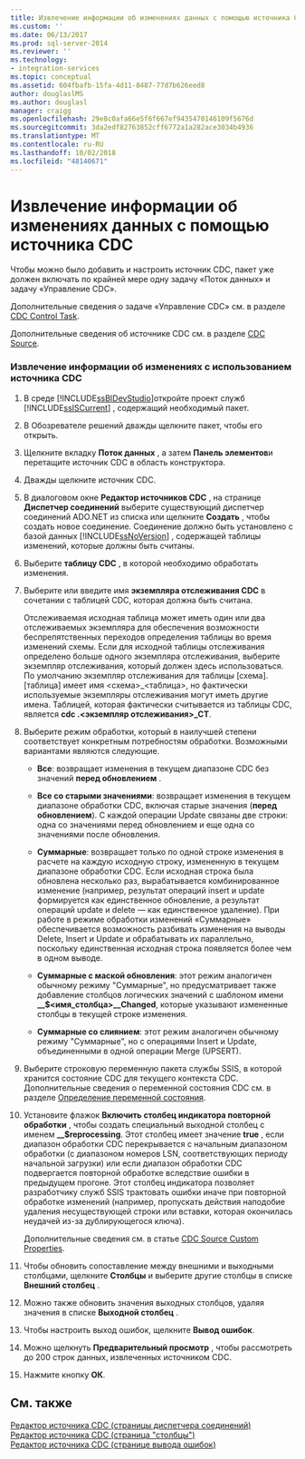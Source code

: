 ```yaml
---
title: Извлечение информации об изменениях данных с помощью источника CDC | Документы Майкрософт
ms.custom: ''
ms.date: 06/13/2017
ms.prod: sql-server-2014
ms.reviewer: ''
ms.technology:
- integration-services
ms.topic: conceptual
ms.assetid: 604fbafb-15fa-4d11-8487-77d7b626eed8
author: douglaslMS
ms.author: douglasl
manager: craigg
ms.openlocfilehash: 29e8c0afa66e5f6f667ef9435470146109f5676d
ms.sourcegitcommit: 3da2edf82763852cff6772a1a282ace3034b4936
ms.translationtype: MT
ms.contentlocale: ru-RU
ms.lasthandoff: 10/02/2018
ms.locfileid: "48140671"
---
```

# <a name="extract-change-data-using-the-cdc-source"></a>Извлечение информации об изменениях данных с помощью источника CDC
  Чтобы можно было добавить и настроить источник CDC, пакет уже должен включать по крайней мере одну задачу «Поток данных» и задачу «Управление CDC».  
  
 Дополнительные сведения о задаче «Управление CDC» см. в разделе [CDC Control Task](../control-flow/cdc-control-task.md).  
  
 Дополнительные сведения об источнике CDC см. в разделе [CDC Source](cdc-source.md).  
  
### <a name="to-extract-change-data-using-a-cdc-source"></a>Извлечение информации об изменениях с использованием источника CDC  
  
1.  В среде [!INCLUDE[ssBIDevStudio](../../includes/ssbidevstudio-md.md)]откройте проект служб [!INCLUDE[ssISCurrent](../../includes/ssiscurrent-md.md)] , содержащий необходимый пакет.  
  
2.  В Обозревателе решений дважды щелкните пакет, чтобы его открыть.  
  
3.  Щелкните вкладку **Поток данных** , а затем **Панель элементов**и перетащите источник CDC в область конструктора.  
  
4.  Дважды щелкните источник CDC.  
  
5.  В диалоговом окне **Редактор источников CDC** , на странице **Диспетчер соединений** выберите существующий диспетчер соединений ADO.NET из списка или щелкните **Создать** , чтобы создать новое соединение. Соединение должно быть установлено с базой данных [!INCLUDE[ssNoVersion](../../includes/ssnoversion-md.md)] , содержащей таблицы изменений, которые должны быть считаны.  
  
6.  Выберите **таблицу CDC** , в которой необходимо обработать изменения.  
  
7.  Выберите или введите имя **экземпляра отслеживания CDC** в сочетании с таблицей CDC, которая должна быть считана.  
  
     Отслеживаемая исходная таблица может иметь один или два отслеживаемых экземпляра для обеспечения возможности беспрепятственных переходов определения таблицы во время изменений схемы. Если для исходной таблицы отслеживания определено больше одного экземпляра отслеживания, выберите экземпляр отслеживания, который должен здесь использоваться. По умолчанию экземпляр отслеживания для таблицы [схема].[таблица] имеет имя \<схема>_\<таблица>, но фактически используемые экземпляры отслеживания могут иметь другие имена. Таблицей, которая фактически считывается из таблицы CDC, является **cdc .\<экземпляр отслеживания>_CT**.  
  
8.  Выберите режим обработки, который в наилучшей степени соответствует конкретным потребностям обработки. Возможными вариантами являются следующие.  
  
    -   **Все**: возвращает изменения в текущем диапазоне CDC без значений **перед обновлением** .  
  
    -   **Все со старыми значениями**: возвращает изменения в текущем диапазоне обработки CDC, включая старые значения (**перед обновлением**). С каждой операции Update связаны две строки: одна со значениями перед обновлением и еще одна со значениями после обновления.  
  
    -   **Суммарные**: возвращает только по одной строке изменения в расчете на каждую исходную строку, измененную в текущем диапазоне обработки CDC. Если исходная строка была обновлена несколько раз, вырабатывается комбинированное изменение (например, результат операций insert и update формируется как единственное обновление, а результат операций update и delete — как единственное удаление). При работе в режиме обработки изменений «Суммарные» обеспечивается возможность разбивать изменения на выводы Delete, Insert и Update и обрабатывать их параллельно, поскольку единственная исходная строка появляется более чем в одном выводе.  
  
    -   **Суммарные с маской обновления**: этот режим аналогичен обычному режиму "Суммарные", но предусматривает также добавление столбцов логических значений с шаблоном имени **__$\<имя_столбца>\__Changed**, которые указывают измененные столбцы в текущей строке изменения.  
  
    -   **Суммарные со слиянием**: этот режим аналогичен обычному режиму "Суммарные", но с операциями Insert и Update, объединенными в одной операции Merge (UPSERT).  
  
9. Выберите строковую переменную пакета службы SSIS, в которой хранится состояние CDC для текущего контекста CDC. Дополнительные сведения о переменной состояния CDC см. в разделе [Определение переменной состояния](define-a-state-variable.md).  
  
10. Установите флажок **Включить столбец индикатора повторной обработки** , чтобы создать специальный выходной столбец с именем **__$reprocessing**. Этот столбец имеет значение **true** , если диапазон обработки CDC перекрывается с начальным диапазоном обработки (с диапазоном номеров LSN, соответствующих периоду начальной загрузки) или если диапазон обработки CDC подвергается повторной обработке вследствие ошибки в предыдущем прогоне. Этот столбец индикатора позволяет разработчику служб SSIS трактовать ошибки иначе при повторной обработке изменений (например, пропускать действия наподобие удаления несуществующей строки или вставки, которая окончилась неудачей из-за дублирующегося ключа).  
  
     Дополнительные сведения см. в статье [CDC Source Custom Properties](cdc-source-custom-properties.md).  
  
11. Чтобы обновить сопоставление между внешними и выходными столбцами, щелкните **Столбцы** и выберите другие столбцы в списке **Внешний столбец** .  
  
12. Можно также обновить значения выходных столбцов, удаляя значения в списке **Выходной столбец** .  
  
13. Чтобы настроить выход ошибок, щелкните **Вывод ошибок**.  
  
14. Можно щелкнуть **Предварительный просмотр** , чтобы рассмотреть до 200 строк данных, извлеченных источником CDC.  
  
15. Нажмите кнопку **ОК**.  
  
## <a name="see-also"></a>См. также  
 [Редактор источника CDC &#40;страницы диспетчера соединений&#41;](../cdc-source-editor-connection-manager-page.md)   
 [Редактор источника CDC &#40;страница "столбцы"&#41;](../cdc-source-editor-columns-page.md)   
 [Редактор источника CDC &#40;странице вывода ошибок&#41;](../cdc-source-editor-error-output-page.md)  
  
  
